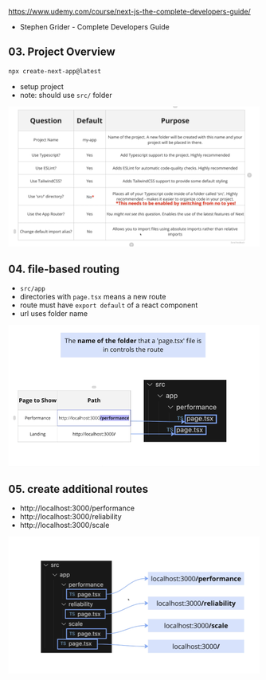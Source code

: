https://www.udemy.com/course/next-js-the-complete-developers-guide/

- Stephen Grider - Complete Developers Guide

## 03. Project Overview

```sh
npx create-next-app@latest
```

- setup project
- note: should use `src/` folder

<img
src='exercise_files/03-nextjs-setup.png'
alt='03-nextjs-setup.png'
width=600
/>

## 04. file-based routing
- `src/app` 
- directories with `page.tsx` means a new route
- route must have `export default` of a react component
- url uses folder name

<img
src='exercise_files/04-filebased-routing.png'
alt='04-filebased-routing.png'
width=600
/>

## 05. create additional routes
- http://localhost:3000/performance
- http://localhost:3000/reliability
- http://localhost:3000/scale

<img
src='exercise_files/05-create-routes.png'
alt='05-create-routes.png'
width=600
/>
